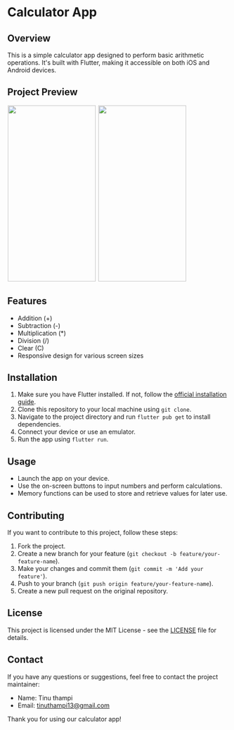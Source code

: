 # Calculator App

## Overview
This is a simple calculator app designed to perform basic arithmetic operations. It's built with Flutter, making it accessible on both iOS and Android devices.

## Project Preview
<p float="left">
 <img src="https://github.com/Tinu-thampi13/Calculator-App/assets/79778565/ca454e8f-6fa0-4047-b971-5da551b08a44.jpeg" height= 400 width= 200 hspace="1"/>
 <img src="https://github.com/Tinu-thampi13/Calculator-App/assets/79778565/bc7e16ae-05c1-4f9d-8f09-1a2af3622dc1.jpeg" height= 400 width= 200 hspace="1"/>
</p>

## Features
- Addition (+)
- Subtraction (-)
- Multiplication (*)
- Division (/)
- Clear (C)
- Responsive design for various screen sizes

## Installation
1. Make sure you have Flutter installed. If not, follow the [official installation guide](https://flutter.dev/docs/get-started/install).
2. Clone this repository to your local machine using `git clone`.
3. Navigate to the project directory and run `flutter pub get` to install dependencies.
4. Connect your device or use an emulator.
5. Run the app using `flutter run`.

## Usage
- Launch the app on your device.
- Use the on-screen buttons to input numbers and perform calculations.
- Memory functions can be used to store and retrieve values for later use.

## Contributing
If you want to contribute to this project, follow these steps:
1. Fork the project.
2. Create a new branch for your feature (`git checkout -b feature/your-feature-name`).
3. Make your changes and commit them (`git commit -m 'Add your feature'`).
4. Push to your branch (`git push origin feature/your-feature-name`).
5. Create a new pull request on the original repository.

## License
This project is licensed under the MIT License - see the [LICENSE](LICENSE) file for details.

## Contact
If you have any questions or suggestions, feel free to contact the project maintainer:
- Name: Tinu thampi
- Email: tinuthampi13@gmail.com

Thank you for using our calculator app!

